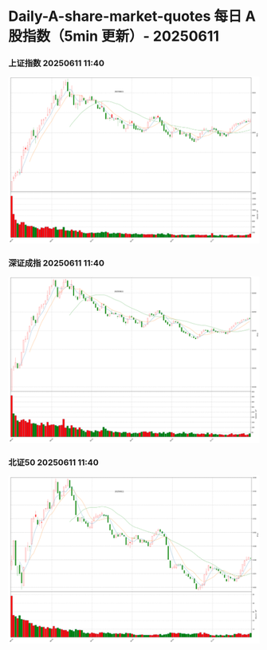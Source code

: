 
# Daily-A-share-market-quotes 每日 A 股指数（5min 更新）- 20250611

### 上证指数 20250611 11:40
![](./fig/2025/6/20250611-sh000001.png)

### 深证成指 20250611 11:40
![](./fig/2025/6/20250611-sz399001.png)

### 北证50 20250611 11:40
![](./fig/2025/6/20250611-bj899050.png)
